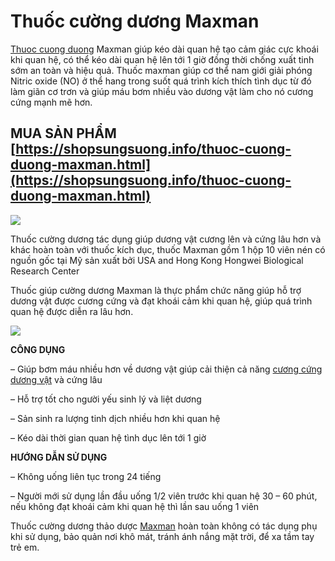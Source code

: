 # Thuốc cường dương Maxman

[Thuoc cuong duong](https://shopsungsuong.info) Maxman giúp kéo dài quan hệ tạo cảm giác cực khoái khi quan hệ, có thể kéo dài quan hệ lên tới 1 giờ đồng thời chống xuất tinh sớm an toàn và hiệu quả. Thuốc maxman giúp cơ thể nam giới giải phóng Nitric oxide (NO) ở thể hang trong suốt quá trình kích thích tình dục từ đó làm giãn cơ trơn và giúp máu bơm nhiều vào dương vật làm cho nó cương cứng mạnh mẽ hơn.

## MUA SẢN PHẨM [https://shopsungsuong.info/thuoc-cuong-duong-maxman.html](https://shopsungsuong.info/thuoc-cuong-duong-maxman.html)

<img src="https://shopsungsuong.info/wp-content/uploads/2019/01/maxman.jpg">

Thuốc cường dương tác dụng giúp dương vật cương lên và cứng lâu hơn và khác hoàn toàn với thuốc kích dục, thuốc Maxman gồm 1 hộp 10 viên nén có nguồn gốc tại Mỹ sản xuất bởi USA and Hong Kong Hongwei Biological Research Center

Thuốc giúp cường dương Maxman là thực phẩm chức năng giúp hỗ trợ dương vật được cương cứng và đạt khoái cảm khi quan hệ, giúp quá trình quan hệ được diễn ra lâu hơn.

<img src="https://shopsungsuong.info/wp-content/uploads/2019/01/maxman-3.jpg">

**CÔNG DỤNG**

– Giúp bơm máu nhiều hơn về dương vật giúp cải thiện cả năng [cương cứng dương vật](https://shopsungsuong.info/) và cứng lâu

– Hỗ trợ tốt cho người yếu sinh lý và liệt dương

– Sản sinh ra lượng tinh dịch nhiều hơn khi quan hệ

– Kéo dài thời gian quan hệ tình dục lên tới 1 giờ

**HƯỚNG DẪN SỬ DỤNG**

– Không uống liên tục trong 24 tiếng

– Người mới sử dụng lần đầu uống 1/2 viên trước khi quan hệ 30 – 60 phút, nếu không đạt khoái cảm khi quan hệ thì lần sau uống 1 viên

Thuốc cường dương thảo dược [Maxman](https://shopsungsuong.info/tag/maxman) hoàn toàn không có tác dụng phụ khi sử dụng, bảo quản nơi khô mát, tránh ánh nắng mặt trời, để xa tầm tay trẻ em.



